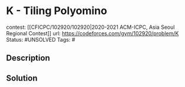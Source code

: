 # K - Tiling Polyomino

contest: [[CFICPC/102920/102920|2020-2021 ACM-ICPC, Asia Seoul Regional Contest]]
url: https://codeforces.com/gym/102920/problem/K
Status: #UNSOLVED
Tags: #

## Description

## Solution

